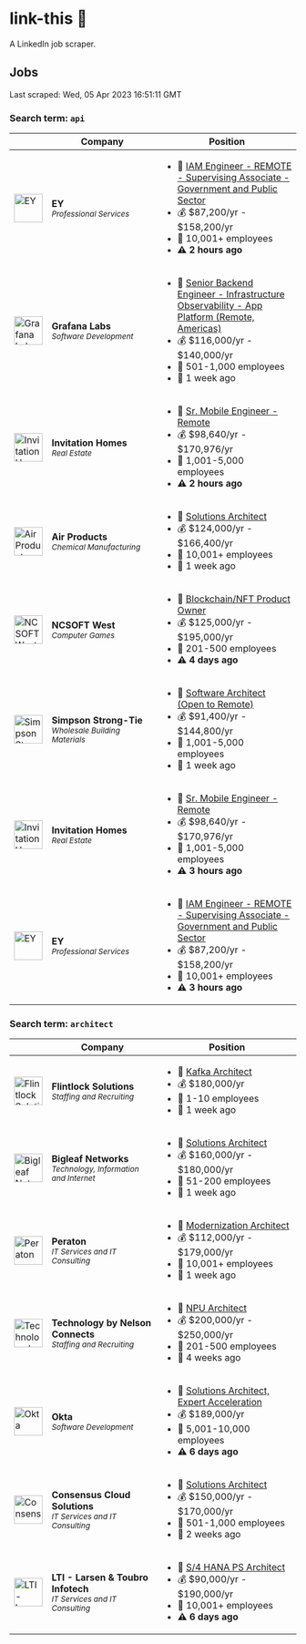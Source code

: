 # link-this 🖕

A LinkedIn job scraper.

## Jobs

Last scraped: Wed, 05 Apr 2023 16:51:11 GMT

### Search term: `api`

<table>
<thead>
<tr>
<th width="10%"><!-- Logo --></th>
<th width="40%">Company</th>
<th width="50%">Position</th>
</tr>
</thead>
<tbody>
<tr>
<td><a href="https://www.linkedin.com/jobs/view/3527681640/?eBP=JOB_SEARCH_ORGANIC&recommendedFlavor=SCHOOL_RECRUIT&refId=36S6BjxCAwVkdWScsFgbGg%3D%3D&trackingId=eNSjZc96Wg37hQ5wyouELA%3D%3D&trk=flagship3_search_srp_jobs"><img alt="EY" height="50px" width="50px" src="https://media.licdn.com/dms/image/C510BAQGpRhkpxp5A9A/company-logo_100_100/0/1561962168715?e=1688601600&v=beta&t=ps-4y5cd2EaPvUo0uLMOHFh1s_bU6rrVgjpGJCthba8"></a></td>
<td><strong>EY</strong><br /><small><em>Professional Services</em></small></td>
<td><ul><li>💼 <a href="https://www.linkedin.com/jobs/view/3527681640/?eBP=JOB_SEARCH_ORGANIC&recommendedFlavor=SCHOOL_RECRUIT&refId=36S6BjxCAwVkdWScsFgbGg%3D%3D&trackingId=eNSjZc96Wg37hQ5wyouELA%3D%3D&trk=flagship3_search_srp_jobs">IAM Engineer - REMOTE - Supervising Associate - Government and Public Sector</a></li><li>💰 $87,200/yr - $158,200/yr</li><li>👥 10,001+ employees</li><li><strong>⚠ 2 hours ago</strong></li></ul></td>
</tr>
<tr>
<td><a href="https://www.linkedin.com/jobs/view/3539727830/?eBP=CwEAAAGHUlOe-x4On20loNoOBBIOYmJPDN0sfe5tjLauBCKdvihYfxPJu0ffNU63SaQDAdYdJDV8RjPOLCvHyk5ZoeLM9_AyMLjtHf9jCq3LP51fhsFeg1H65JWMBv6MJNqaWjLGR8fvf-VTVRiCyfoJMcUUgEIxuCKvnT1OFO5luzYyh3ykzVMmRuhvPDOIEsRvte1cRUTetjNArpiU93ryF7RTafnCj8grDWj8SZG1xy_00m57E44vMN2IST4vCX5qhB4rnkDaE8pQP20JqvFSte7N6H_tEg_iC8_ahanAr96RZ3MDJiWaRqH40uBNRusfVjOtKYICDq-jE6PLkmYVo0NP2AdcIyvbvuPxJ8Cy-6WHEG6TIV-EDsCGFxIbBQdH3kbh&recommendedFlavor=SCHOOL_RECRUIT&refId=36S6BjxCAwVkdWScsFgbGg%3D%3D&trackingId=uN5YG6PZ89ty3ZQf81t%2B7g%3D%3D&trk=flagship3_search_srp_jobs"><img alt="Grafana Labs" height="50px" width="50px" src="https://media.licdn.com/dms/image/C560BAQEeR2rMWKT1PQ/company-logo_100_100/0/1656691340414?e=1688601600&v=beta&t=o-DjkopdHFgmKpo3NHip5RTmalLkjmG9gng7bOd1SfA"></a></td>
<td><strong>Grafana Labs</strong><br /><small><em>Software Development</em></small></td>
<td><ul><li>💼 <a href="https://www.linkedin.com/jobs/view/3539727830/?eBP=CwEAAAGHUlOe-x4On20loNoOBBIOYmJPDN0sfe5tjLauBCKdvihYfxPJu0ffNU63SaQDAdYdJDV8RjPOLCvHyk5ZoeLM9_AyMLjtHf9jCq3LP51fhsFeg1H65JWMBv6MJNqaWjLGR8fvf-VTVRiCyfoJMcUUgEIxuCKvnT1OFO5luzYyh3ykzVMmRuhvPDOIEsRvte1cRUTetjNArpiU93ryF7RTafnCj8grDWj8SZG1xy_00m57E44vMN2IST4vCX5qhB4rnkDaE8pQP20JqvFSte7N6H_tEg_iC8_ahanAr96RZ3MDJiWaRqH40uBNRusfVjOtKYICDq-jE6PLkmYVo0NP2AdcIyvbvuPxJ8Cy-6WHEG6TIV-EDsCGFxIbBQdH3kbh&recommendedFlavor=SCHOOL_RECRUIT&refId=36S6BjxCAwVkdWScsFgbGg%3D%3D&trackingId=uN5YG6PZ89ty3ZQf81t%2B7g%3D%3D&trk=flagship3_search_srp_jobs">Senior Backend Engineer - Infrastructure Observability - App Platform (Remote, Americas)</a></li><li>💰 $116,000/yr - $140,000/yr</li><li>👥 501-1,000 employees</li><li>📅 1 week ago</li></ul></td>
</tr>
<tr>
<td><a href="https://www.linkedin.com/jobs/view/3523972046/?eBP=JOB_SEARCH_ORGANIC&recommendedFlavor=ACTIVELY_HIRING_COMPANY&refId=36S6BjxCAwVkdWScsFgbGg%3D%3D&trackingId=Jpgt3ijgiN5p8Zuky4vc%2Bw%3D%3D&trk=flagship3_search_srp_jobs"><img alt="Invitation Homes" height="50px" width="50px" src="https://media.licdn.com/dms/image/C4E0BAQHIxtrfLgAIdg/company-logo_100_100/0/1548443201758?e=1688601600&v=beta&t=CBY14_cs0A80Q1gvp7KQNzJDbQgOYaXGsLf44iE03wE"></a></td>
<td><strong>Invitation Homes</strong><br /><small><em>Real Estate</em></small></td>
<td><ul><li>💼 <a href="https://www.linkedin.com/jobs/view/3523972046/?eBP=JOB_SEARCH_ORGANIC&recommendedFlavor=ACTIVELY_HIRING_COMPANY&refId=36S6BjxCAwVkdWScsFgbGg%3D%3D&trackingId=Jpgt3ijgiN5p8Zuky4vc%2Bw%3D%3D&trk=flagship3_search_srp_jobs">Sr. Mobile Engineer - Remote</a></li><li>💰 $98,640/yr - $170,976/yr</li><li>👥 1,001-5,000 employees</li><li><strong>⚠ 2 hours ago</strong></li></ul></td>
</tr>
<tr>
<td><a href="https://www.linkedin.com/jobs/view/3476270029/?eBP=CwEAAAGHUlOe--MqmJwpQBHL0NRSZvy5knp-lZ_9Se9TkcaQDiK1kHE2yg3HKoDINo13n_iofLT0gYqXeJbaUxfOhpd8Pa3nNJiuggVyR5QRlh1hc0ukwb5FY42AR78IP9svZ3ScXb85ztPbPiChViAZlyDjz0K-J8zTaZgknau-KXTfeWVtgjt-zkv4neBcza9Gx4JtgnalppYSIlyGCRLbCTnnZhc3xfJp8QnMhJz8zh3ZiAy4m4JrjbIEqA90P9HPdXgAveLE9KxIOMyZA6UiNqQ4HkHk5RG0bd8FdJSh0Pl10lVoWqMGWRuPdjLOkATz8V4YwV9b4ef4P8PNPzcVqJAqCBCuHgK7RpdLyd2pTRoFNjrciq9G_bnxobCcxRlkEe_I&recommendedFlavor=ACTIVELY_HIRING_COMPANY&refId=36S6BjxCAwVkdWScsFgbGg%3D%3D&trackingId=oaaQT9ucYkFCb0tluamk%2Bg%3D%3D&trk=flagship3_search_srp_jobs"><img alt="Air Products" height="50px" width="50px" src="https://media.licdn.com/dms/image/C560BAQE58lphUIjcSw/company-logo_100_100/0/1656687743001?e=1688601600&v=beta&t=KHCZ-6bX_aSxOIYWgpgF7q153X-kSGGXLa9W8GeHMNg"></a></td>
<td><strong>Air Products</strong><br /><small><em>Chemical Manufacturing</em></small></td>
<td><ul><li>💼 <a href="https://www.linkedin.com/jobs/view/3476270029/?eBP=CwEAAAGHUlOe--MqmJwpQBHL0NRSZvy5knp-lZ_9Se9TkcaQDiK1kHE2yg3HKoDINo13n_iofLT0gYqXeJbaUxfOhpd8Pa3nNJiuggVyR5QRlh1hc0ukwb5FY42AR78IP9svZ3ScXb85ztPbPiChViAZlyDjz0K-J8zTaZgknau-KXTfeWVtgjt-zkv4neBcza9Gx4JtgnalppYSIlyGCRLbCTnnZhc3xfJp8QnMhJz8zh3ZiAy4m4JrjbIEqA90P9HPdXgAveLE9KxIOMyZA6UiNqQ4HkHk5RG0bd8FdJSh0Pl10lVoWqMGWRuPdjLOkATz8V4YwV9b4ef4P8PNPzcVqJAqCBCuHgK7RpdLyd2pTRoFNjrciq9G_bnxobCcxRlkEe_I&recommendedFlavor=ACTIVELY_HIRING_COMPANY&refId=36S6BjxCAwVkdWScsFgbGg%3D%3D&trackingId=oaaQT9ucYkFCb0tluamk%2Bg%3D%3D&trk=flagship3_search_srp_jobs">Solutions Architect</a></li><li>💰 $124,000/yr - $166,400/yr</li><li>👥 10,001+ employees</li><li>📅 1 week ago</li></ul></td>
</tr>
<tr>
<td><a href="https://www.linkedin.com/jobs/view/3087525680/?eBP=CwEAAAGHUlOe-39EIRsRadlFflFD2VG86BjWsLXxRoMLG7BOoDtoiBRG9TmkILJPiF3n8Tnxjw1P-ttY8Ip67uqaWaQVBPeq6rRwjbYKZRwCu7xLN4W3a_5PP78gjNNplWMpYsndSZT6Lll5c5CnPSw04I90_nYW3mBRjyYO4isrO4wq2IPBsEjpUStSN8ukbH9tkjjTnmKrYCcaA6tnCLnPsREKqpRnodEc75JlYgtzAVH4xWIX268k_ABQX039P4Np1R1TsdR0DMPm_jYKdMVwrPicg8bZxzuvlzUMZH_Yo3ZiluQT1O5LXvHfcmjCNB4mFObG4I9IG5UmOsUFz0MsnY1s5NzkyFZoyShYdiWeIW1iQCFbreAvva52D0PWAXdzXKf0lq0&refId=36S6BjxCAwVkdWScsFgbGg%3D%3D&trackingId=w%2BfYDmwHep%2BSwpBM2hYbPA%3D%3D&trk=flagship3_search_srp_jobs"><img alt="NCSOFT West" height="50px" width="50px" src="https://media.licdn.com/dms/image/D560BAQGmaPedBWdHZw/company-logo_100_100/0/1665686424882?e=1688601600&v=beta&t=ebVDJZK5lXeJFwRDtj0gb8rKwgigLR6AwdWG3ma-gMs"></a></td>
<td><strong>NCSOFT West</strong><br /><small><em>Computer Games</em></small></td>
<td><ul><li>💼 <a href="https://www.linkedin.com/jobs/view/3087525680/?eBP=CwEAAAGHUlOe-39EIRsRadlFflFD2VG86BjWsLXxRoMLG7BOoDtoiBRG9TmkILJPiF3n8Tnxjw1P-ttY8Ip67uqaWaQVBPeq6rRwjbYKZRwCu7xLN4W3a_5PP78gjNNplWMpYsndSZT6Lll5c5CnPSw04I90_nYW3mBRjyYO4isrO4wq2IPBsEjpUStSN8ukbH9tkjjTnmKrYCcaA6tnCLnPsREKqpRnodEc75JlYgtzAVH4xWIX268k_ABQX039P4Np1R1TsdR0DMPm_jYKdMVwrPicg8bZxzuvlzUMZH_Yo3ZiluQT1O5LXvHfcmjCNB4mFObG4I9IG5UmOsUFz0MsnY1s5NzkyFZoyShYdiWeIW1iQCFbreAvva52D0PWAXdzXKf0lq0&refId=36S6BjxCAwVkdWScsFgbGg%3D%3D&trackingId=w%2BfYDmwHep%2BSwpBM2hYbPA%3D%3D&trk=flagship3_search_srp_jobs">Blockchain/NFT Product Owner</a></li><li>💰 $125,000/yr - $195,000/yr</li><li>👥 201-500 employees</li><li><strong>⚠ 4 days ago</strong></li></ul></td>
</tr>
<tr>
<td><a href="https://www.linkedin.com/jobs/view/3538571688/?eBP=CwEAAAGHUlOe-3k3TZ7onXsq3EiMorePR9QH3jURJXVs3CJ9eTidiJcm1ArZrdE0BlTXFa8gsWPh9Xbmq44RaGRubxaqlqiegX8027Mqpwgp3H1q3WTpjZ3Zyy5BiIJF3DD4I7eMiz_V67laX3tjdlRiy53vYqVPMZy-urnOzmdD6hJOvdknfp8MimhoPCRsDrEtlfdl4NG5sjWbL6tdX8pb00j7xS9vUCTQipTjjFgMk0bKdpx55XZbdyhiwWL7tCj5tnOj2-MsU7C47klF5ckyqzORlDYNXPctzLoJ1_AaLgkffWcgSRb7KuFfl9Df5-yfpCxpNYXUSRHRQGVIB6AmjcZHUz4Lio_jDT4_IKI_jWYOnZr-Z6y6d7guE-HYVLPktAlC&recommendedFlavor=ACTIVELY_HIRING_COMPANY&refId=36S6BjxCAwVkdWScsFgbGg%3D%3D&trackingId=pvPuqV3srC%2B4zDNuTKvx0Q%3D%3D&trk=flagship3_search_srp_jobs"><img alt="Simpson Strong-Tie" height="50px" width="50px" src="https://media.licdn.com/dms/image/C560BAQEnSciwMyfzrw/company-logo_100_100/0/1610485399441?e=1688601600&v=beta&t=9IGMC0Dkew38gMXq3U3scomFyG-rw2zi986WmnffnDs"></a></td>
<td><strong>Simpson Strong-Tie</strong><br /><small><em>Wholesale Building Materials</em></small></td>
<td><ul><li>💼 <a href="https://www.linkedin.com/jobs/view/3538571688/?eBP=CwEAAAGHUlOe-3k3TZ7onXsq3EiMorePR9QH3jURJXVs3CJ9eTidiJcm1ArZrdE0BlTXFa8gsWPh9Xbmq44RaGRubxaqlqiegX8027Mqpwgp3H1q3WTpjZ3Zyy5BiIJF3DD4I7eMiz_V67laX3tjdlRiy53vYqVPMZy-urnOzmdD6hJOvdknfp8MimhoPCRsDrEtlfdl4NG5sjWbL6tdX8pb00j7xS9vUCTQipTjjFgMk0bKdpx55XZbdyhiwWL7tCj5tnOj2-MsU7C47klF5ckyqzORlDYNXPctzLoJ1_AaLgkffWcgSRb7KuFfl9Df5-yfpCxpNYXUSRHRQGVIB6AmjcZHUz4Lio_jDT4_IKI_jWYOnZr-Z6y6d7guE-HYVLPktAlC&recommendedFlavor=ACTIVELY_HIRING_COMPANY&refId=36S6BjxCAwVkdWScsFgbGg%3D%3D&trackingId=pvPuqV3srC%2B4zDNuTKvx0Q%3D%3D&trk=flagship3_search_srp_jobs">Software Architect (Open to Remote)</a></li><li>💰 $91,400/yr - $144,800/yr</li><li>👥 1,001-5,000 employees</li><li>📅 1 week ago</li></ul></td>
</tr>
<tr>
<td><a href="https://www.linkedin.com/jobs/view/3523965913/?eBP=JOB_SEARCH_ORGANIC&recommendedFlavor=ACTIVELY_HIRING_COMPANY&refId=36S6BjxCAwVkdWScsFgbGg%3D%3D&trackingId=D2eL1Ls0BuHNBoE%2B%2B2drMw%3D%3D&trk=flagship3_search_srp_jobs"><img alt="Invitation Homes" height="50px" width="50px" src="https://media.licdn.com/dms/image/C4E0BAQHIxtrfLgAIdg/company-logo_100_100/0/1548443201758?e=1688601600&v=beta&t=CBY14_cs0A80Q1gvp7KQNzJDbQgOYaXGsLf44iE03wE"></a></td>
<td><strong>Invitation Homes</strong><br /><small><em>Real Estate</em></small></td>
<td><ul><li>💼 <a href="https://www.linkedin.com/jobs/view/3523965913/?eBP=JOB_SEARCH_ORGANIC&recommendedFlavor=ACTIVELY_HIRING_COMPANY&refId=36S6BjxCAwVkdWScsFgbGg%3D%3D&trackingId=D2eL1Ls0BuHNBoE%2B%2B2drMw%3D%3D&trk=flagship3_search_srp_jobs">Sr. Mobile Engineer - Remote</a></li><li>💰 $98,640/yr - $170,976/yr</li><li>👥 1,001-5,000 employees</li><li><strong>⚠ 3 hours ago</strong></li></ul></td>
</tr>
<tr>
<td><a href="https://www.linkedin.com/jobs/view/3527680587/?eBP=JOB_SEARCH_ORGANIC&recommendedFlavor=SCHOOL_RECRUIT&refId=36S6BjxCAwVkdWScsFgbGg%3D%3D&trackingId=vjSO9SwXP41E2ZB8bLL12Q%3D%3D&trk=flagship3_search_srp_jobs"><img alt="EY" height="50px" width="50px" src="https://media.licdn.com/dms/image/C510BAQGpRhkpxp5A9A/company-logo_100_100/0/1561962168715?e=1688601600&v=beta&t=ps-4y5cd2EaPvUo0uLMOHFh1s_bU6rrVgjpGJCthba8"></a></td>
<td><strong>EY</strong><br /><small><em>Professional Services</em></small></td>
<td><ul><li>💼 <a href="https://www.linkedin.com/jobs/view/3527680587/?eBP=JOB_SEARCH_ORGANIC&recommendedFlavor=SCHOOL_RECRUIT&refId=36S6BjxCAwVkdWScsFgbGg%3D%3D&trackingId=vjSO9SwXP41E2ZB8bLL12Q%3D%3D&trk=flagship3_search_srp_jobs">IAM Engineer - REMOTE - Supervising Associate - Government and Public Sector</a></li><li>💰 $87,200/yr - $158,200/yr</li><li>👥 10,001+ employees</li><li><strong>⚠ 3 hours ago</strong></li></ul></td>
</tr>
</tbody>
</table>

### Search term: `architect`

<table>
<thead>
<tr>
<th width="10%"><!-- Logo --></th>
<th width="40%">Company</th>
<th width="50%">Position</th>
</tr>
</thead>
<tbody>
<tr>
<td><a href="https://www.linkedin.com/jobs/view/3539606037/?eBP=CwEAAAGHUlP9FEu724OfDri5F9Na11XppL1ftDyq0NGvb5dj_T2Rli42FYqaDjRUKmrZnjyed9DAsD8j_qakFZ6QVkzjIfTU_gc3YHCOV_cF9rBlX7ghkfr4Ta_n0_zlaMtntjgYvQpWpY1YbI_H_Y_Hy-SsmRScBL17EAtsKQUSbWabBjYVtn91Mn-Eyl4Iiqo5h8iVmXUNwkFzcJjLEvHGnj-nm1913W1L2Q0Zo3OOVYaa8sbfP0TGnFKqu8qkTshqvsAngrQY54PtR8Zo7_l0L2TB9m6Pf0WthiFGBu1KxldvLz0_7UhFs5jt1y_5bLy7qFNb5o2YofCYQ3LSDc3rrOD54T9bF7akQ_SR2_OoiepKwwW3opzyXLqNcZl8FpcOY5nG4TY&recommendedFlavor=JOB_SEEKER_QUALIFIED&refId=8kBqr8ABFDJnnP5UxH%2BOag%3D%3D&trackingId=C1zTfx9aarFQLa3TlMB2%2Fw%3D%3D&trk=flagship3_search_srp_jobs"><img alt="Flintlock Solutions" height="50px" width="50px" src="https://media.licdn.com/dms/image/D560BAQEMHcUspySf5A/company-logo_100_100/0/1665613437579?e=1688601600&v=beta&t=uzJg5LY2MyijfYql09gFeW4CeCXNceIP317Axxj0wjM"></a></td>
<td><strong>Flintlock Solutions</strong><br /><small><em>Staffing and Recruiting</em></small></td>
<td><ul><li>💼 <a href="https://www.linkedin.com/jobs/view/3539606037/?eBP=CwEAAAGHUlP9FEu724OfDri5F9Na11XppL1ftDyq0NGvb5dj_T2Rli42FYqaDjRUKmrZnjyed9DAsD8j_qakFZ6QVkzjIfTU_gc3YHCOV_cF9rBlX7ghkfr4Ta_n0_zlaMtntjgYvQpWpY1YbI_H_Y_Hy-SsmRScBL17EAtsKQUSbWabBjYVtn91Mn-Eyl4Iiqo5h8iVmXUNwkFzcJjLEvHGnj-nm1913W1L2Q0Zo3OOVYaa8sbfP0TGnFKqu8qkTshqvsAngrQY54PtR8Zo7_l0L2TB9m6Pf0WthiFGBu1KxldvLz0_7UhFs5jt1y_5bLy7qFNb5o2YofCYQ3LSDc3rrOD54T9bF7akQ_SR2_OoiepKwwW3opzyXLqNcZl8FpcOY5nG4TY&recommendedFlavor=JOB_SEEKER_QUALIFIED&refId=8kBqr8ABFDJnnP5UxH%2BOag%3D%3D&trackingId=C1zTfx9aarFQLa3TlMB2%2Fw%3D%3D&trk=flagship3_search_srp_jobs">Kafka Architect</a></li><li>💰 $180,000/yr</li><li>👥 1-10 employees</li><li>📅 1 week ago</li></ul></td>
</tr>
<tr>
<td><a href="https://www.linkedin.com/jobs/view/3539264390/?eBP=CwEAAAGHUlP9FNlvpra71KWpNCy_4KGtTyp5Ieip0Ybx84XXhRse82haGUWx2iGfxantR8FaP2QzPNgRZmRX1F1OtVDAsQsM2HfWR9yW3JfVGS4h3lfAy9MCZbohs52re63UScAx6JxdDkCdiKZZeLUIvyqBC2HXQMT_0BL3Q9E2T3nqxGKfKZjU83_ZVal52vi7vkjAXts7U28oh_e6wwLStyDFZPVs5lVgx40qlxRocZzYo6OirsRp4RyyhI-SxX18nrn19gkZsvWcEbvj1k3QXzbUUoN9I13DtZeasTid_EnE8L6i3j7hw9Vthb6hDS4udw1BlFfHDRWueEnmFJODuRwz5aQ3QMoTbYg59OlgZ39DiAJj1p7t0HPGtlEWfXAub_I2sifpug&recommendedFlavor=SCHOOL_RECRUIT&refId=8kBqr8ABFDJnnP5UxH%2BOag%3D%3D&trackingId=%2FSuPAmrnvSO1UQ%2BudpujyQ%3D%3D&trk=flagship3_search_srp_jobs"><img alt="Bigleaf Networks" height="50px" width="50px" src="https://media.licdn.com/dms/image/C560BAQEYEFuxdMsACg/company-logo_100_100/0/1680121920513?e=1688601600&v=beta&t=Cn-olF0tTPlwl_agPVgNofN4kmcrx21t8LWILMM66BY"></a></td>
<td><strong>Bigleaf Networks</strong><br /><small><em>Technology, Information and Internet</em></small></td>
<td><ul><li>💼 <a href="https://www.linkedin.com/jobs/view/3539264390/?eBP=CwEAAAGHUlP9FNlvpra71KWpNCy_4KGtTyp5Ieip0Ybx84XXhRse82haGUWx2iGfxantR8FaP2QzPNgRZmRX1F1OtVDAsQsM2HfWR9yW3JfVGS4h3lfAy9MCZbohs52re63UScAx6JxdDkCdiKZZeLUIvyqBC2HXQMT_0BL3Q9E2T3nqxGKfKZjU83_ZVal52vi7vkjAXts7U28oh_e6wwLStyDFZPVs5lVgx40qlxRocZzYo6OirsRp4RyyhI-SxX18nrn19gkZsvWcEbvj1k3QXzbUUoN9I13DtZeasTid_EnE8L6i3j7hw9Vthb6hDS4udw1BlFfHDRWueEnmFJODuRwz5aQ3QMoTbYg59OlgZ39DiAJj1p7t0HPGtlEWfXAub_I2sifpug&recommendedFlavor=SCHOOL_RECRUIT&refId=8kBqr8ABFDJnnP5UxH%2BOag%3D%3D&trackingId=%2FSuPAmrnvSO1UQ%2BudpujyQ%3D%3D&trk=flagship3_search_srp_jobs">Solutions Architect</a></li><li>💰 $160,000/yr - $180,000/yr</li><li>👥 51-200 employees</li><li>📅 1 week ago</li></ul></td>
</tr>
<tr>
<td><a href="https://www.linkedin.com/jobs/view/3508506176/?eBP=CwEAAAGHUlP9FFmeROJwyf5jrwg3_ngyFzWgObMd0VNcI00SRaZPhwTpEojXvE55W9iAgA9Pec9wJo7BQvyZ4EgZZkifTMwOv0Ziv-wrxWMVd0CpivULRxfFNKBJEKfsdT2OG7okXkItVF8h_lHoYTRj209_c9LRyJLn8dA2yARR7rGgVC_fSImG4gVI6zr1SNuCOUGUdVKXkuLAK5GqUhfZwSzJ_TKTUNvAwI34Wjgp-vdaXZPaD7cA11CTnAVFONO1Q4Vgouy3olrtkDkaLyjJAFee2-ugDH7jskzImjL5LbW5wu38k9sD_49vNLjXxQrjT9QUWhOSyF4CIZNrPQtNsO7uKE2oNbNcF3t2dsE0nDuLycomilxMCoA1tfmAA0ksQ1eHvtA&recommendedFlavor=ACTIVELY_HIRING_COMPANY&refId=8kBqr8ABFDJnnP5UxH%2BOag%3D%3D&trackingId=qn9xV6HOFuDazdlrmqSC0A%3D%3D&trk=flagship3_search_srp_jobs"><img alt="Peraton" height="50px" width="50px" src="https://media.licdn.com/dms/image/C4D0BAQFGuMwJFeN1eQ/company-logo_100_100/0/1641481571511?e=1688601600&v=beta&t=qg6Sh6X5E74iKTB8OLN-K2hNA7k2cTMMd0j-QpBj-Bk"></a></td>
<td><strong>Peraton</strong><br /><small><em>IT Services and IT Consulting</em></small></td>
<td><ul><li>💼 <a href="https://www.linkedin.com/jobs/view/3508506176/?eBP=CwEAAAGHUlP9FFmeROJwyf5jrwg3_ngyFzWgObMd0VNcI00SRaZPhwTpEojXvE55W9iAgA9Pec9wJo7BQvyZ4EgZZkifTMwOv0Ziv-wrxWMVd0CpivULRxfFNKBJEKfsdT2OG7okXkItVF8h_lHoYTRj209_c9LRyJLn8dA2yARR7rGgVC_fSImG4gVI6zr1SNuCOUGUdVKXkuLAK5GqUhfZwSzJ_TKTUNvAwI34Wjgp-vdaXZPaD7cA11CTnAVFONO1Q4Vgouy3olrtkDkaLyjJAFee2-ugDH7jskzImjL5LbW5wu38k9sD_49vNLjXxQrjT9QUWhOSyF4CIZNrPQtNsO7uKE2oNbNcF3t2dsE0nDuLycomilxMCoA1tfmAA0ksQ1eHvtA&recommendedFlavor=ACTIVELY_HIRING_COMPANY&refId=8kBqr8ABFDJnnP5UxH%2BOag%3D%3D&trackingId=qn9xV6HOFuDazdlrmqSC0A%3D%3D&trk=flagship3_search_srp_jobs">Modernization Architect</a></li><li>💰 $112,000/yr - $179,000/yr</li><li>👥 10,001+ employees</li><li>📅 1 week ago</li></ul></td>
</tr>
<tr>
<td><a href="https://www.linkedin.com/jobs/view/3510646180/?eBP=CwEAAAGHUlP9FMvEHyCmTnOXmlJ1ZEyuqf55Sevam5NLX1oZX6yPmx1Q9mQ2jwsK-FgfrbSVXoCc6Heff5lJSRRzRfsdhAkaiOwykjHAEFkpwi9Gu5Klr50-7eUtkUKsVlByNBYFo1E0D50_AXbftY-gn3EP0JEgPnCo0BK0D4MIyZw_wSsXpEN6AUwoe9yDm3xdqeiDMjNeUcVgvp-mCx05vLYRd9xk07ZNMEFVzt-I3rcyBlqT9pgpnX71hi0Awe9ykOkGEuMH0THaOfdtl_E6_ClI7CyQ9F1htFwMlNmwot-H0BEUl74dXcJC1Is1lYJ0u6zTpVxUNm4alcn3SLFTNIPNyTkkGe4ItNgcr1cFgVmBbYxlR_TCcUwx9mjPGf-YOanrjXM&recommendedFlavor=ACTIVELY_HIRING_COMPANY&refId=8kBqr8ABFDJnnP5UxH%2BOag%3D%3D&trackingId=YVACzaHmLbe0L4VZqkC0lQ%3D%3D&trk=flagship3_search_srp_jobs"><img alt="Technology by Nelson Connects" height="50px" width="50px" src="https://media.licdn.com/dms/image/C560BAQGraCMmxwMWcw/company-logo_100_100/0/1655331598899?e=1688601600&v=beta&t=E7O4ZW_UOdM8u_WdcDurmL6VShaTzkREvi8gN_VKwV0"></a></td>
<td><strong>Technology by Nelson Connects</strong><br /><small><em>Staffing and Recruiting</em></small></td>
<td><ul><li>💼 <a href="https://www.linkedin.com/jobs/view/3510646180/?eBP=CwEAAAGHUlP9FMvEHyCmTnOXmlJ1ZEyuqf55Sevam5NLX1oZX6yPmx1Q9mQ2jwsK-FgfrbSVXoCc6Heff5lJSRRzRfsdhAkaiOwykjHAEFkpwi9Gu5Klr50-7eUtkUKsVlByNBYFo1E0D50_AXbftY-gn3EP0JEgPnCo0BK0D4MIyZw_wSsXpEN6AUwoe9yDm3xdqeiDMjNeUcVgvp-mCx05vLYRd9xk07ZNMEFVzt-I3rcyBlqT9pgpnX71hi0Awe9ykOkGEuMH0THaOfdtl_E6_ClI7CyQ9F1htFwMlNmwot-H0BEUl74dXcJC1Is1lYJ0u6zTpVxUNm4alcn3SLFTNIPNyTkkGe4ItNgcr1cFgVmBbYxlR_TCcUwx9mjPGf-YOanrjXM&recommendedFlavor=ACTIVELY_HIRING_COMPANY&refId=8kBqr8ABFDJnnP5UxH%2BOag%3D%3D&trackingId=YVACzaHmLbe0L4VZqkC0lQ%3D%3D&trk=flagship3_search_srp_jobs">NPU Architect</a></li><li>💰 $200,000/yr - $250,000/yr</li><li>👥 201-500 employees</li><li>📅 4 weeks ago</li></ul></td>
</tr>
<tr>
<td><a href="https://www.linkedin.com/jobs/view/3511918606/?eBP=CwEAAAGHUlP9FM0dgIcYngjc_sWK7p8D8SqV8QQ5lBt1V7WeRH4Vphc8h0w0Q_RKMNoCctD6NrwC-dt0UCNQGS-gMc_uzS9u-oCxHZQhMs20CQxZbpMa3U5BvSzdfVZaP5xNBKfc07KcpLhpJ2LJSzIugAP7kZiGypWy-xgYdC5rO5snm9DMFwI3MNbe8pciuh9BMwSy8cPI2Gj6yuT9bzz4htOyWcTdaQ5fE9p67GLWzVBIlRn_4CwsOWlRwRxYoE2j5CwU8JwHE7sG4DdojKfp0uVSpRwk2tT9ORJNgowAOBqJKafgMlFhnZtVi3Jr1aIt5xNBPZ-L_Y7-dtewRkxS6LSgd9ReMEl_hFQRBRs_Bf_Giao-jFISPgaMm22cZF4e9J8n&recommendedFlavor=SCHOOL_RECRUIT&refId=8kBqr8ABFDJnnP5UxH%2BOag%3D%3D&trackingId=yy5QrBF1TurinMSfhDTQyA%3D%3D&trk=flagship3_search_srp_jobs"><img alt="Okta" height="50px" width="50px" src="https://media.licdn.com/dms/image/C4E0BAQE0I9HrjbrEYQ/company-logo_100_100/0/1667862034501?e=1688601600&v=beta&t=0K1AswQ-D9IfwOGcyS5d2JZDAjrCG0PADeD6SgEUNgE"></a></td>
<td><strong>Okta</strong><br /><small><em>Software Development</em></small></td>
<td><ul><li>💼 <a href="https://www.linkedin.com/jobs/view/3511918606/?eBP=CwEAAAGHUlP9FM0dgIcYngjc_sWK7p8D8SqV8QQ5lBt1V7WeRH4Vphc8h0w0Q_RKMNoCctD6NrwC-dt0UCNQGS-gMc_uzS9u-oCxHZQhMs20CQxZbpMa3U5BvSzdfVZaP5xNBKfc07KcpLhpJ2LJSzIugAP7kZiGypWy-xgYdC5rO5snm9DMFwI3MNbe8pciuh9BMwSy8cPI2Gj6yuT9bzz4htOyWcTdaQ5fE9p67GLWzVBIlRn_4CwsOWlRwRxYoE2j5CwU8JwHE7sG4DdojKfp0uVSpRwk2tT9ORJNgowAOBqJKafgMlFhnZtVi3Jr1aIt5xNBPZ-L_Y7-dtewRkxS6LSgd9ReMEl_hFQRBRs_Bf_Giao-jFISPgaMm22cZF4e9J8n&recommendedFlavor=SCHOOL_RECRUIT&refId=8kBqr8ABFDJnnP5UxH%2BOag%3D%3D&trackingId=yy5QrBF1TurinMSfhDTQyA%3D%3D&trk=flagship3_search_srp_jobs">Solutions Architect, Expert Acceleration</a></li><li>💰 $189,000/yr</li><li>👥 5,001-10,000 employees</li><li><strong>⚠ 6 days ago</strong></li></ul></td>
</tr>
<tr>
<td><a href="https://www.linkedin.com/jobs/view/3532247292/?eBP=CwEAAAGHUlP9FLxz6csIGs0rGN3_jLLYBVjySWyrILabhDovTrj0TPTMXc5Aom3hlcX05apvSd8llVunONBJC6sg0SPMFRz5ljjOpjrj57Tk-q-8fG-JNm5t7LiSnHhRl7Ae1loVlvNPDQYF4iPVXPteoBu_9ptaq2ZtyoJGidVCs9PaQvRu4yWtneuTx0LFLjiftQYhDqKxAfFl1W-BBjQUdEPXazXjtFAOJodKo6I3-VvCgRiox5yL6aXT9FFKWetLVRjwG4R3TFBWGNbxRR4uQfUPL7mTm2XQ-XP7XB789dj_fLE59_5ZzsDJemhaQZ7ra1Faewz4_WPc2JzdSec3fezLSpDgdJTrNTDmAappYID_blLoadrrsks6tbA9doo-zSKKNzoeUw&refId=8kBqr8ABFDJnnP5UxH%2BOag%3D%3D&trackingId=Fe6cAQnl5GHatCe2l2trXw%3D%3D&trk=flagship3_search_srp_jobs"><img alt="Consensus Cloud Solutions" height="50px" width="50px" src="https://media.licdn.com/dms/image/C560BAQF6LT6LM9lgSQ/company-logo_100_100/0/1632962575013?e=1688601600&v=beta&t=3ObzvWE9Ti62fjXBKM6pzf7Zr0QXt8LRbo48Isj-5Eo"></a></td>
<td><strong>Consensus Cloud Solutions</strong><br /><small><em>IT Services and IT Consulting</em></small></td>
<td><ul><li>💼 <a href="https://www.linkedin.com/jobs/view/3532247292/?eBP=CwEAAAGHUlP9FLxz6csIGs0rGN3_jLLYBVjySWyrILabhDovTrj0TPTMXc5Aom3hlcX05apvSd8llVunONBJC6sg0SPMFRz5ljjOpjrj57Tk-q-8fG-JNm5t7LiSnHhRl7Ae1loVlvNPDQYF4iPVXPteoBu_9ptaq2ZtyoJGidVCs9PaQvRu4yWtneuTx0LFLjiftQYhDqKxAfFl1W-BBjQUdEPXazXjtFAOJodKo6I3-VvCgRiox5yL6aXT9FFKWetLVRjwG4R3TFBWGNbxRR4uQfUPL7mTm2XQ-XP7XB789dj_fLE59_5ZzsDJemhaQZ7ra1Faewz4_WPc2JzdSec3fezLSpDgdJTrNTDmAappYID_blLoadrrsks6tbA9doo-zSKKNzoeUw&refId=8kBqr8ABFDJnnP5UxH%2BOag%3D%3D&trackingId=Fe6cAQnl5GHatCe2l2trXw%3D%3D&trk=flagship3_search_srp_jobs">Solutions Architect</a></li><li>💰 $150,000/yr - $170,000/yr</li><li>👥 501-1,000 employees</li><li>📅 2 weeks ago</li></ul></td>
</tr>
<tr>
<td><a href="https://www.linkedin.com/jobs/view/3545684309/?eBP=CwEAAAGHUlP9FIs8SC73mmDNjjXIuHOGCFz8Pz4cEk_bmSIQc9sO7yz48qFcrEMIuOPXgZ2CMTjOqqmDhwhha94W8A_OiKjVIAij5cKLPMj7pGsFPrVkFuFCPa-8nh_mKrGrfEN2Lf4ejaJ6UsWhC4cp27jY0g-v-7rKOjn0fpa49zEisFAOGBEZpMU-qTkgcQ6RmpbCv6FMD9uTH3xDjNaSn3N_0yh0iS9EqUwkgeAhd4MC9HyWlzs1Ev-lwBo_YCe7W9DlIJLRa03pY7xVjXlpNOxvR3k1Jge8SVWI7jhdANXqNQ8H5qdDZCUci7GlNw90FdqghFKcjIcVMhSzQd95ZZ06Fa9QumNCe_z0XjxnKVgAwF2jXmBWkZcsqpdlvBZuJ_Lw&recommendedFlavor=ACTIVELY_HIRING_COMPANY&refId=8kBqr8ABFDJnnP5UxH%2BOag%3D%3D&trackingId=41b0NX6LgsDPtv1yUZhjqQ%3D%3D&trk=flagship3_search_srp_jobs"><img alt="LTI - Larsen & Toubro Infotech" height="50px" width="50px" src="https://media.licdn.com/dms/image/D4D0BAQGsPjF4QmtIYQ/company-logo_100_100/0/1667281246514?e=1688601600&v=beta&t=o0W5pQnLp51DSEatJnGVE784XmP4k5g8Q9n11pp10GY"></a></td>
<td><strong>LTI - Larsen & Toubro Infotech</strong><br /><small><em>IT Services and IT Consulting</em></small></td>
<td><ul><li>💼 <a href="https://www.linkedin.com/jobs/view/3545684309/?eBP=CwEAAAGHUlP9FIs8SC73mmDNjjXIuHOGCFz8Pz4cEk_bmSIQc9sO7yz48qFcrEMIuOPXgZ2CMTjOqqmDhwhha94W8A_OiKjVIAij5cKLPMj7pGsFPrVkFuFCPa-8nh_mKrGrfEN2Lf4ejaJ6UsWhC4cp27jY0g-v-7rKOjn0fpa49zEisFAOGBEZpMU-qTkgcQ6RmpbCv6FMD9uTH3xDjNaSn3N_0yh0iS9EqUwkgeAhd4MC9HyWlzs1Ev-lwBo_YCe7W9DlIJLRa03pY7xVjXlpNOxvR3k1Jge8SVWI7jhdANXqNQ8H5qdDZCUci7GlNw90FdqghFKcjIcVMhSzQd95ZZ06Fa9QumNCe_z0XjxnKVgAwF2jXmBWkZcsqpdlvBZuJ_Lw&recommendedFlavor=ACTIVELY_HIRING_COMPANY&refId=8kBqr8ABFDJnnP5UxH%2BOag%3D%3D&trackingId=41b0NX6LgsDPtv1yUZhjqQ%3D%3D&trk=flagship3_search_srp_jobs">S/4 HANA PS Architect</a></li><li>💰 $90,000/yr - $190,000/yr</li><li>👥 10,001+ employees</li><li><strong>⚠ 6 days ago</strong></li></ul></td>
</tr>
</tbody>
</table>

